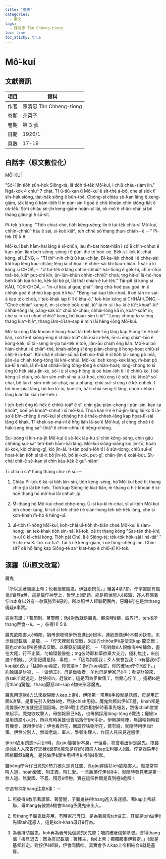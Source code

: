```yaml
---
title: "魔鬼"
categories:
  - 散文
tags:
  - 陳清忠 Tân Chheng-tiong 
toc: true
toc_sticky: true
---
```


# Mô͘-kuí

## 文獻資訊

| 項目 | 資料 |
|---|---|
| 作者 | 陳清忠 Tân Chheng-tiong  |
| 卷期 | 芥菜子 |
| 卷期 | 第 3 號 |
| 日期 | 1926/1 |
| 頁數 | 17-19 |

## 白話字（原文數位化）

MÔ͘-KUÍ

"Só͘-í lín tio̍h sūn-ho̍k Siōng-tè; iā tio̍h tí-te̍k Mô͘-kuí, i chiū cháu-siám lín." Ngá-kok 4 chiuⁿ 7 chat. Tī ú-tiū-kan ū Mô͘-kuí ê si̍t-thé á-bô, che sī sio̍k tī sîn-ha̍k siōng, tiat-ha̍k siōng ê būn-toê. Chóng-sī chiàu sè-kan lâng ê keng-giām, ta̍k lâng ū kám-tio̍h tī in pún-sin í-goā ū chi̍t-khoán chin kiông-lia̍t ê ok-te̍k. Só͘-í chiàu sè-jîn keng-giām hoân-uî lāi, ok-mô͘ ê chûn-chāi sī bô thang giâu-gî ê sū-si̍t.

Pí-tek ū kóng, "Tio̍h chiat-chè, tio̍h kéng-séng; lín ê tuì-te̍k chiū-sī Mô͘-kuí, chhin-chhiūⁿ háu ê sai, sì-koè kiâⁿ, teh chhē só͘ thang thun-chia̍h--ê.－" Pí-tek (1) 5:8.

Mô͘-kuí beh hām-hai lâng ê sî-chūn, iáu m̄-bat hoat-hiān i só͘ ē chìn-chhut ê kun-pún, liān beh sióng-siōng i ê pún-thé tō boē-oē. Be̍k-sī-lio̍k kì-chāi kóng, sī LÊNG,－ "Tī thiⁿ-nih chiū ū kau-chiàn, Bí-ka-le̍k chhoā i ê chhe-sài khì kap lêng kau-chiàn; lêng iā chhoā i ê chhe-sài khì kau-chiàn. Í-sài-a kì kóng sī CHOÂ,－ "Ū tuì-te̍k ê lâng chhin-chhiūⁿ hái-tiong ê go̍k-hî, chīn-chāi toā-bé, kiâⁿ put-chí kín, ûn-lûn-khûn chhin-chhiūⁿ choâ; tng hit-sî Iâ-hô-hoa beh kia̍h toā-ki-to, ke̍k-lāi bô pí, lâi thâi chiah ê tuì-te̍k." Tāi-pi̍t kì kóng sī KÁU, TO̍K-CHOÂ,－ "In-uī káu uî goá; pháiⁿ lâng chū-hoē pau goá: in ū chha̍k goá ê chhiú kap goá ê kha." "Béng-sai kap to̍k-choâ, lí oē ta̍h in: sai-á kap to̍k-choâ, lí tek-khak lap tī lí ê kha-ē." Iok-hān kóng sī CHHÂI-LÔNG,－ "Choè chhiàⁿ kang ê, m̄-sī choè bo̍k-chiá, iûⁿ iā m̄-sī i ka-kī ê iûⁿ; khoàⁿ-kìⁿ chhâi-lông lâi, pàng-sak iûⁿ chiū tô-cháu, chhâi-lông kā in, koáⁿ-soàⁿ in; che sī in-uī i choè chhiàⁿ kang, bô koan-sim tī iûⁿ." Lóng-chóng to sī ēng thang kiaⁿ-hiâⁿ, thang iàm-ò͘ lah-sap ê mi̍h lâi hêng-iông Mô͘-kuí.

Mô͘-kuí ēng ta̍k-khoán ê hong-hoat lâi beh keh-tn̄g lâng kap Siōng-tè ê kiat-liân, i só͘ tē-it siông-ēng ê chhiú-toāⁿ chiū-sī iú-he̍k, m̄-sī ēng chiàⁿ-bīn ê kong-kek, sī tāi-seng ín-ji̍p tuì-te̍k ê toē, jiân-āu chiah ēng lia̍h. Mô͘-kuí bô hián-chhut i ê chiàⁿ-thé, khah-siông sī ēng piàn-chong ê hong-hoat chiū-sī chit-ê in-toaⁿ. Kó͘-chá ê chiàn-sū nā beh sio-thâi ê sî tio̍h tāi-seng pò miâ, jiân-āu chiah tông-tông lâi khí-chhiú. Mô͘-kuí beh kong-kek lâng, m̄-bat pò ka-kī ê miâ, iā m̄-bat chhái-iōng tông-tông ê chiàn-hoat; lóng-chóng to sī ēng iú he̍k siáu-jîn-kè, só͘-í ū sî eng-hiông iā oē hām-lo̍h tī i ê chhiú-kè. I bô kéng sî-chūn, bô-lūn sím-mi̍h sî nā ū ki-hoē, chiū ēng i ê su̍t; i iā khoàⁿ só͘-chāi, bô lūn tī sím-mi̍h só͘-chāi, nā ū phāng, chiū suî-sî ēng i ê kè-chhek. I bô hun-piat lâng, bô lūn ló-iù, kun-jîn, ha̍k-chiá seng-lí lâng, choh-chhân lâng kiàn lâi kiàn bê-he̍k i.

I teh-beh êng iú-he̍k ê chhiú-toāⁿ ê sî, chin gâu piàn-chong i pún-sin, kan-ta khoàⁿ, boē oē khoàⁿ-chhut i sī mô͘-kuí. Thoa kan-îm ê hū-jîn-lâng lâi kò tī Iâ-so͘ ê bīn-chêng ê mô͘-kuí sī chhēng hó ê tha̍k-chheh-lâng kap hoat-lī-sài lâng ê khak. Tī khek-se-má-nî ê hn̂g lia̍h Iâ-so͘ ê Mó͘-kuí, sī chng choè i ê ha̍k-seng ēng saⁿ-thiàⁿ ê chim-chhuì ê hêng-chōng.

Sui-bóng tī kin-ná-ji̍t Mô͘-kuí ê sè-le̍k iáu-kú sī chin kông-sēng, chin gâu chhēng suí-saⁿ teh-beh hām-hāi lâng. Mô͘-kuí siông-siông kiò jîn-tō, hoah ài-kok, kiò chèng-gī, kiò jîn-ài. It-tàn poa̍h-lo̍h tī i ê su̍t-tiong, chiū suî-sî hoat-kiàn tio̍h sī tē-it bô jîn-tō, bô ài-kok, put-gī, chân-jím ê koài-bu̍t. Si̍t-chāi chit-ê sè-kan sī chin kàu-ke̍k ê guî-hiám!

Tī chia ū saⁿ hāng thang chù-ì ê sū:－

1. Chiàu Pí-tek ê kà-sī tio̍h kín-sīn, tio̍h kéng-séng, hō͘ Mô͘-kuí boē tit thang chìn-ji̍p lâi bê-he̍k. Tio̍h kap Siōng-tè kiat-liân, m̄-thang ū hit-khoán ê ki-hoē thang hō͘ mô͘-kuí lâi chhut-ji̍p.

2. M̄-thang hō͘ Mô͘-kuí choè chhe-ēng. Ū-sî ka-kī m̄-chai, sī uī-tio̍h Mô͘-kuí teh choè-kang, kî-si̍t sī teh choè i ê sian-hong teh bê-he̍k lâng, che sī koh-khah m̄-hó ê hêng-uî.

3. uī-tio̍h tî-hông Mô͘-kuí, koh-chài uī-tio̍h m̄-bián choè Mô͘-kuí ê sian-hong; lán tek-khak tio̍h sìn-nāi Ki-tok. oē tit thang kóng "Sat-tàn thè-khì; in-uī ū kì-chāi kóng, Tio̍h pài Chú, lí ê Siōng-tè; to̍k-to̍k ho̍k-sāi i nā-tiāⁿ." ê chiū-sī Ki-tok nā-tiāⁿ. Tuì tī i ê keng-giām, i oē tông-chêng lán. Chin-sit7 oē hō͘ lâng kap Siōng-tè saⁿ kiat-ha̍p ê chiū-sī Ki-tok.

## 漢羅（Ùi原文改寫）

魔鬼

「所以恁著順服上帝；也著抵敵魔鬼，伊就走閃恁。」雅各4章7節。佇宇宙間有魔鬼ê實體á無，這是屬佇神學上、哲學上ê問題。總是照世間人ê經驗，逐人有感著佇in本身以外有一款真強烈ê惡的。所以照世人經驗範圍內，惡魔ê存在是無thang僥疑ê事實。

彼得有講：「著節制、著警醒；恁ê對敵就是魔鬼，親像哮ê獅，四界行，teh找所thang吞食--ê。－」彼得(1) 5:8.

魔鬼欲陷害人ê時陣，猶毋捌發現伊所會進出ê根本，連欲想像伊ê本體tō袂會。末示錄記載講：是龍，－「佇天裡就有交戰，米加力chhōa伊ê差使去kap 龍交戰；龍也chhōa伊ê差使去交戰。以賽亞記講是蛇，－「有對敵ê人親像海中ê鱷魚，盡在大尾，行不止緊，勻輪環親像蛇；tng彼時耶和華欲舉大支刀，極利無比，來刣遮个對敵。」大衛記講是狗、毒蛇，－「因為狗圍我；歹人聚會包我：in有鑿我ê手kap我ê跤。」「猛獅kap毒蛇，你會踏in：獅仔kap毒蛇，你的確lap佇你ê跤下。」約翰講是豺狼，－「做倩工ê，毋是做牧者，羊也毋是伊家己ê羊；看見豺狼來，放sak羊就逃走，豺狼咬in，趕散in；這是因為伊做倩工，無關心佇羊。」攏總to是用thang驚惶，thang厭惡lah-sap ê物來形容魔鬼。

魔鬼用逐款ê方法來欲隔斷人kap上帝ê，伊所第一常用ê手段就是誘惑，毋是用正面ê攻擊，是事先引入對敵ê地，然後chiah用掠。魔鬼無顯出伊ê正體，khah常是用變裝ê方法就是這個因端。古早ê戰士若欲相刣ê時著事先報名，然後chiah堂堂來起手。魔鬼欲攻擊人，毋捌報家己ê名，也毋捌採用tông-tông ê戰法；攏總to是用誘惑小人計，所以有時英雄也會陷落佇伊ê手計。伊無揀時陣，無論啥物時若有機會，就用伊ê術；伊也看所在，無論佇啥物所在，若有縫，就隨時用伊ê計策。伊無分別人，無論老幼、軍人、學者生理人、作田人見來見迷惑伊。

伊teh欲用誘惑ê手段ê時，真gâu變裝伊本身，干但看，袂會看出伊是魔鬼。拖姦淫ê婦人人來告佇耶穌ê面前ê魔鬼是穿好ê讀冊人kap法利賽人ê殼。佇克西馬年ê園掠耶穌ê魔鬼，是裝做伊ê學生用相疼ê 唚喙ê形狀。

雖bóng佇今仔日魔鬼ê勢力猶久是真狂盛、真gâu穿媠衫teh欲陷害人。魔鬼常常叫人道、hoah愛國、叫正義，叫仁愛。一旦跋落佇伊ê術中，就隨時發見著是第一無人道、無愛國、不義、殘忍ê怪物。實在這個世間是真到極ê危險！

佇遮有3項thang注意ê事：－

1. 照彼得ê教示著謹慎、著警醒，予魔鬼袂得thang進入來迷惑。著kap上帝結聯，毋thang有彼款ê機會thang予魔鬼來出入。

2. 毋thang予魔鬼做差用。有時家己毋知，是為著魔鬼teh做工，其實是teh做伊ê先鋒teh迷惑人，這是koh-khah毋好ê行為。

3. 為著持防魔鬼，koh再為著毋免做魔鬼ê先鋒；咱的確著信賴基督。會得thang講「撒旦退去；因為有記載講：著拜主，你ê上帝；獨獨服事伊若定。」ê就是基督若定。對佇伊ê經驗，伊會同情咱。真實會予人kap上帝相結合ê就是基督。
